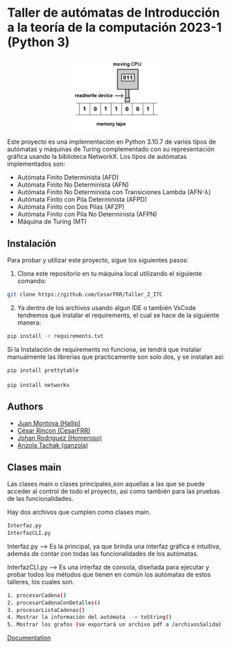 
# Taller de autómatas de Introducción a la teoría de la computación 2023-1 (Python 3)

<p align="center">
  <img src="logo.JPG" alt="Icono de la apicación" width="200">
</p>

Este proyecto es una implementación en Python 3.10.7 de varios tipos de autómatas y máquinas de Turing complementado con su representación gráfica usando la biblioteca NetworkX. Los tipos de autómatas implementados son:

- Autómata Finito Determinista (AFD)
- Autómata Finito No Determinista (AFN)
- Autómata Finito No Determinista con Transiciones Lambda (AFN-λ)
- Autómata Finito con Pila Determinista (AFPD)
- Autómata Finito con Dos Pilas (AF2P)
- Autómata Finito con Pila No Determinista (AFPN)
- Máquina de Turing (MT)
## Instalación

Para probar y utilizar este proyecto, sigue los siguientes pasos:
1. Clona este repositorio en tu máquina local utilizando el siguiente comando:

```bash
git clone https://github.com/CesarFRR/Taller_2_ITC
```
2. Ya dentro de los archivos usando algun IDE o también VsCode tendremos que instalar el requirements, el cual se hace de la siguiente manera:

```bash
pip install -r requirements.txt
```

Si la Instalación de requirements no funciona, se tendrá que instalar manualmente las librerias que practicamente son solo dos, y se instalan así:

```bash
pip install prettytable

pip install networkx
```
## Authors

- [Juan Montoya (Hallip)](https://github.com/Hallip)
- [César Rincon (CesarFRR)](https://github.com/CesarFRR)
- [Johan Rodriguez (Homeroso)](https://github.com/Homeroso)
- [Anzola Tachak (ganzola)](https://github.com/ganzola)


## Clases main
Las clases main o clases principales,son aquellas a las que se puede acceder al control de todo el proyecto, asi como también para las pruebas de las funcionalidades.

Hay dos archivos que cumplen como clases main.

```bash
Interfaz.py
InterfazCLI.py
```
Interfaz.py --> Es la principal, ya que brinda una interfaz gráfica e intuitiva, además de contar con todas las funcionalidades de los autómatas.

InterfazCLI.py --> Es una interfaz de consola, diseñada para ejecutar y probar todos los métodos que tienen en común los autómatas de estos talleres, los cuales son.

```bash
1. procesarCadena()
2. procesarCadenaConDetalles()
3. procesarListaCadenas()
4. Mostrar la información del autómata --> toString()
5. Mostrar los grafos (se exportará un archivo pdf a /archivosSalida)
```



[Documentation](https://linktodocumentation)

